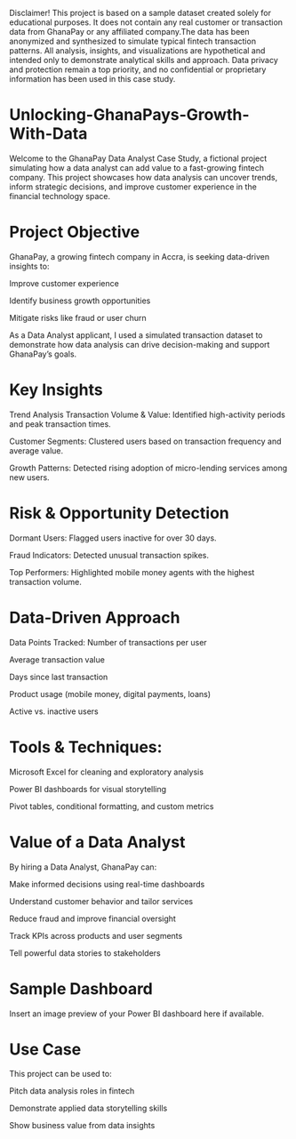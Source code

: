Disclaimer! This project is based on a sample dataset created solely for educational purposes. It does not contain any real customer or transaction data from GhanaPay or any affiliated company.The data has been anonymized and synthesized to simulate typical fintech transaction patterns. All analysis, insights, and visualizations are hypothetical and intended only to demonstrate analytical skills and approach. Data privacy and protection remain a top priority, and no confidential or proprietary information has been used in this case study.

# Unlocking-GhanaPays-Growth-With-Data
Welcome to the GhanaPay Data Analyst Case Study, a fictional project simulating how a data analyst can add value to a fast-growing fintech company. This project showcases how data analysis can uncover trends, inform strategic decisions, and improve customer experience in the financial technology space.

# Project Objective
GhanaPay, a growing fintech company in Accra, is seeking data-driven insights to:

Improve customer experience

Identify business growth opportunities

Mitigate risks like fraud or user churn

As a Data Analyst applicant, I used a simulated transaction dataset to demonstrate how data analysis can drive decision-making and support GhanaPay’s goals.

# Key Insights
Trend Analysis
Transaction Volume & Value: Identified high-activity periods and peak transaction times.

Customer Segments: Clustered users based on transaction frequency and average value.

Growth Patterns: Detected rising adoption of micro-lending services among new users.

# Risk & Opportunity Detection
Dormant Users: Flagged users inactive for over 30 days.

Fraud Indicators: Detected unusual transaction spikes.

Top Performers: Highlighted mobile money agents with the highest transaction volume.

# Data-Driven Approach
Data Points Tracked:
Number of transactions per user

Average transaction value

Days since last transaction

Product usage (mobile money, digital payments, loans)

Active vs. inactive users

# Tools & Techniques:
Microsoft Excel for cleaning and exploratory analysis

Power BI dashboards for visual storytelling

Pivot tables, conditional formatting, and custom metrics

# Value of a Data Analyst
By hiring a Data Analyst, GhanaPay can:

Make informed decisions using real-time dashboards

Understand customer behavior and tailor services

Reduce fraud and improve financial oversight

Track KPIs across products and user segments

Tell powerful data stories to stakeholders

# Sample Dashboard
Insert an image preview of your Power BI dashboard here if available.

# Use Case
This project can be used to:

Pitch data analysis roles in fintech

Demonstrate applied data storytelling skills

Show business value from data insights


